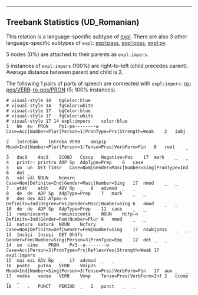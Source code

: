 

--------------------------------------------------------------------------------

## Treebank Statistics (UD_Romanian)

This relation is a language-specific subtype of [expl]().
There are also 3 other language-specific subtypes of `expl`: [expl:pass](), [expl:poss](), [expl:pv]().

5 nodes (0%) are attached to their parents as `expl:impers`.

5 instances of `expl:impers` (100%) are right-to-left (child precedes parent).
Average distance between parent and child is 2.

The following 1 pairs of parts of speech are connected with `expl:impers`: [ro-pos/VERB]()-[ro-pos/PRON]() (5; 100% instances).


~~~ conllu
# visual-style 14	bgColor:blue
# visual-style 14	fgColor:white
# visual-style 17	bgColor:blue
# visual-style 17	fgColor:white
# visual-style 17 14 expl:impers	color:blue
1	Ne	eu	PRON	Pp1-pa--------w	Case=Acc|Number=Plur|Person=1|PronType=Prs|Strength=Weak	2	iobj	_	_
2	întrebăm	întreba	VERB	Vmip1p	Mood=Ind|Number=Plur|Person=1|Tense=Pres|VerbForm=Fin	0	root	_	_
3	dacă	dacă	SCONJ	Csssp	Negative=Pos	17	mark	_	_
4	printr-	printru	ADP	Sp	AdpType=Prep	6	case	_	_
5	un	un	DET	Timsr	Case=Nom|Gender=Masc|Number=Sing|PronType=Ind	6	det	_	_
6	văl	văl	NOUN	Ncmsrn	Case=Nom|Definite=Ind|Gender=Masc|Number=Sing	17	nmod	_	_
7	atât	atât	ADV	Rp	_	9	advmod	_	_
8	de	de	ADP	Sp	AdpType=Prep	7	mark	_	_
9	des	des	ADJ	Afpms-n	Definite=Ind|Degree=Pos|Gender=Masc|Number=Sing	6	amod	_	_
10	de	de	ADP	Sp	AdpType=Prep	11	case	_	_
11	reminiscențe	reminiscență	NOUN	Ncfp-n	Definite=Ind|Gender=Fem|Number=Plur	6	nmod	_	_
12	natura	natură	NOUN	Ncfsry	Case=Nom|Definite=Def|Gender=Fem|Number=Sing	17	nsubjpass	_	_
13	însăși	însuși	DET	Dh3fs	Gender=Fem|Number=Sing|Person=3|PronType=Emp	12	det	_	_
14	se	sine	PRON	Px3--a--------w	Case=Acc|Person=3|PronType=Prs|Reflex=Yes|Strength=Weak	17	expl:impers	_	_
15	mai	mai	ADV	Rp	_	17	advmod	_	_
16	poate	putea	VERB	Vmip3s	Mood=Ind|Number=Sing|Person=3|Tense=Pres|VerbForm=Fin	17	aux	_	_
17	vedea	vedea	VERB	Vmnp	Tense=Pres|VerbForm=Inf	2	ccomp	_	_
18	.	.	PUNCT	PERIOD	_	2	punct	_	_

~~~


